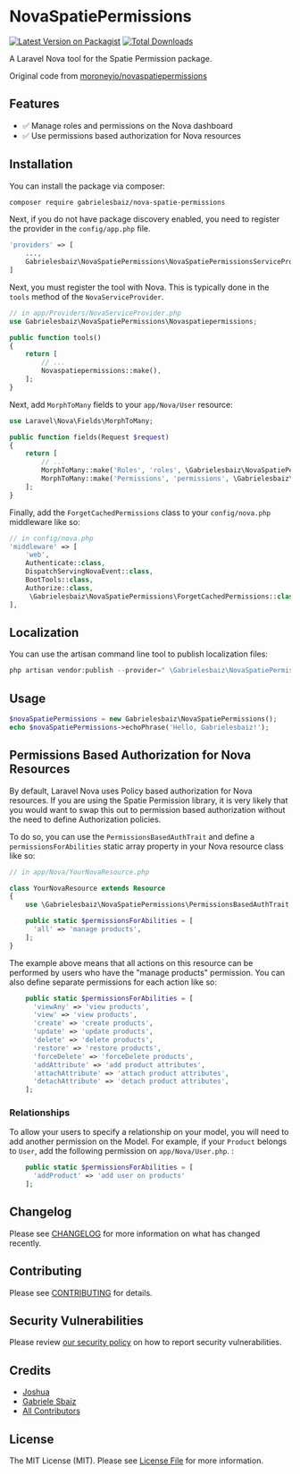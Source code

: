 # NovaSpatiePermissions

[![Latest Version on Packagist](https://img.shields.io/packagist/v/gabrielesbaiz/nova-spatie-permissions.svg?style=flat-square)](https://packagist.org/packages/gabrielesbaiz/nova-spatie-permissions)
[![Total Downloads](https://img.shields.io/packagist/dt/gabrielesbaiz/nova-spatie-permissions.svg?style=flat-square)](https://packagist.org/packages/gabrielesbaiz/nova-spatie-permissions)

A Laravel Nova tool for the Spatie Permission package.

Original code from [moroneyio/novaspatiepermissions](https://github.com/moroneyio/novaspatiepermissions)

## Features

- ✅ Manage roles and permissions on the Nova dashboard
- ✅ Use permissions based authorization for Nova resources

## Installation

You can install the package via composer:

```bash
composer require gabrielesbaiz/nova-spatie-permissions
```

Next, if you do not have package discovery enabled, you need to register the provider in the `config/app.php` file.

```php
'providers' => [
    ...,
    Gabrielesbaiz\NovaSpatiePermissions\NovaSpatiePermissionsServiceProvider::class,
]
```

Next, you must register the tool with Nova. This is typically done in the `tools` method of the `NovaServiceProvider`.

```php
// in app/Providers/NovaServiceProvider.php
use Gabrielesbaiz\NovaSpatiePermissions\Novaspatiepermissions;

public function tools()
{
    return [
        // ...
        Novaspatiepermissions::make(),
    ];
}
```

Next, add `MorphToMany` fields to your `app/Nova/User` resource:

```php
use Laravel\Nova\Fields\MorphToMany;

public function fields(Request $request)
{
    return [
        // ...
        MorphToMany::make('Roles', 'roles', \Gabrielesbaiz\NovaSpatiePermissions\Role::class),
        MorphToMany::make('Permissions', 'permissions', \Gabrielesbaiz\NovaSpatiePermissions\Permission::class),
    ];
}
```

Finally, add the `ForgetCachedPermissions` class to your `config/nova.php` middleware like so:

```php
// in config/nova.php
'middleware' => [
	'web',
	Authenticate::class,
	DispatchServingNovaEvent::class,
	BootTools::class,
	Authorize::class,
	 \Gabrielesbaiz\NovaSpatiePermissions\ForgetCachedPermissions::class,
],
```

## Localization

You can use the artisan command line tool to publish localization files:

```php
php artisan vendor:publish --provider=" \Gabrielesbaiz\NovaSpatiePermissions\NovaPermissionServiceProvider"
```

## Usage

```php
$novaSpatiePermissions = new Gabrielesbaiz\NovaSpatiePermissions();
echo $novaSpatiePermissions->echoPhrase('Hello, Gabrielesbaiz!');
```

## Permissions Based Authorization for Nova Resources
By default, Laravel Nova uses Policy based authorization for Nova resources. If you are using the Spatie Permission library, it is very likely that you would want to swap this out to permission based authorization without the need to define Authorization policies.

To do so, you can use the `PermissionsBasedAuthTrait` and define a `permissionsForAbilities` static array property in your Nova resource class like so:

```php
// in app/Nova/YourNovaResource.php

class YourNovaResource extends Resource
{
    use \Gabrielesbaiz\NovaSpatiePermissions\PermissionsBasedAuthTrait;

    public static $permissionsForAbilities = [
      'all' => 'manage products',
    ];
}
```

The example above means that all actions on this resource can be performed by users who have the "manage products" permission. You can also define separate permissions for each action like so:

```php
    public static $permissionsForAbilities = [
      'viewAny' => 'view products',
      'view' => 'view products',
      'create' => 'create products',
      'update' => 'update products',
      'delete' => 'delete products',
      'restore' => 'restore products',
      'forceDelete' => 'forceDelete products',
      'addAttribute' => 'add product attributes',
      'attachAttribute' => 'attach product attributes',
      'detachAttribute' => 'detach product attributes',
    ];
```

### Relationships 
To allow your users to specify a relationship on your model, you will need to add another permission on the Model. 
For example, if your `Product` belongs to `User`, add the following permission on `app/Nova/User.php`. : 

```php
    public static $permissionsForAbilities = [
      'addProduct' => 'add user on products'
    ];
```

## Changelog

Please see [CHANGELOG](CHANGELOG.md) for more information on what has changed recently.

## Contributing

Please see [CONTRIBUTING](CONTRIBUTING.md) for details.

## Security Vulnerabilities

Please review [our security policy](../../security/policy) on how to report security vulnerabilities.

## Credits

- [Joshua](https://github.com/moroneyio)
- [Gabriele Sbaiz](https://github.com/gabrielesbaiz)
- [All Contributors](../../contributors)

## License

The MIT License (MIT). Please see [License File](LICENSE.md) for more information.
